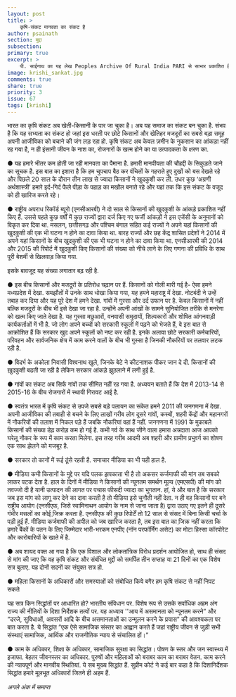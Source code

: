 ```yaml
---
layout: post
title: >
    कृषि-संकट मानवता का संकट है
author: psainath
section: मुद्दा
subsection:
primary: true
excerpt: >
    पी. साईनाथ का यह लेख Peoples Archive Of Rural India PARI से साभार प्रकाशित है, अनुवाद अभिषेक श्रीवास्तव ने किया है. हम सभार दो किस्तों में इसे प्रकाशित कर रहें हैं.
image: krishi_sankat.jpg
comments: true
share: true
priority: 3
issue: 67
tags: [krishi]
---
```


भारत का कृषि संकट अब खेती-किसानी के पार जा चुका है। अब यह समाज का संकट बन चुका है. संभव है कि यह सभ्यता का संकट हो जहां इस धरती पर छोटे किसानों और खेतिहर मजदूरों का सबसे बड़ा समूह अपनी आजीविका को बचाने की जंग लड़ रहा हो. कृषि संकट अब केवल ज़मीन के नुकसान का आंकड़ा नहीं रह गया है, न ही इंसानी जीवन के नाश का, रोजगारों के खत्‍म होने का या उत्पादकता के क्षरण का.

● यह हमारे भीतर कम होती जा रही मानवता का पैमाना है. हमारी मानवीयता की चौहद्दी के सिकुड़ते जाने का सूचक है. इस बात का इशारा है कि हम चुपचाप बैठ कर वंचितों के गहराते हुए दुखों को बस देखते रहे और पिछले 20 साल के दौरान तीन लाख से ज्‍यादा किसानों ने खुदकुशी कर ली. उधर कुछ ‘अग्रणी अर्थशास्त्री’ हमारे इर्द-गिर्द फैले पीड़ा के पहाड़ का मखौल बनाते रहे और यहां तक कि इस संकट के वजूद को ही खारिज करते रहे।

● राष्ट्रीय अपराध रिकॉर्ड ब्‍यूरो (एनसीआरबी) ने दो साल से किसानों की खुदकुशी के आंकड़े प्रकाशित नहीं किए हैं. उससे पहले कुछ वर्षों में कुछ राज्यों द्वारा दर्ज किए गए फर्जी आंकड़ों ने इस एजेंसी के अनुमानों को विकृत कर दिया था. मसलन, छत्तीसगढ़ और पश्चिम बंगाल सहित कई राज्यों ने अपने यहां किसानों की खुदकुशी की एक भी घटना न होने का दावा किया था. बारह राज्यों और छह केंद्र शासित प्रदेशों ने 2014 में अपने यहां किसानों के बीच खुदकुशी की एक भी घटना न होने का दावा किया था. एनसीआरबी की 2014 और 2015 की रिपोर्ट में खुदकुशी किए किसानों की संख्‍या को नीचे लाने के लिए गणना की प्रविधि के साथ पूरी बेशर्मी से खिलवाड़ किया गया.

इसके बावजूद यह संख्या लगातार बढ़ रही है.

● इस बीच किसानों और मजदूरों के प्रतिरोध चढ़ान पर हैं. किसानों को गोली मारी गई है- ऐसा हमने मध्यप्रदेश में देखा. समझौतों में उनके साथ धोखा किया गया, यह हमने महाराष्ट्र में देखा. नोटबंदी ने उन्‍हें तबाह कर दिया और यह पूरे देश में हमने देखा. गांवों में गुस्सा और दर्द उफान पर है. केवल किसानों में नहीं बल्कि मजदूरों के बीच भी इसे देखा जा रहा है. उन्होंने अपनी आंखों के सामने सुनियोजित तरीके से मनरेगा को खत्म किए जाते देखा है. यह गुस्सा मछुआरों, वनवासी समुदायों, शिल्पकारों और शोषित आंगनवाड़ी कार्यकर्ताओं में भी है. जो लोग अपने बच्चों को सरकारी स्कूलों में पढ़ने को भेजते हैं, वे इस बात से आक्रोशित हैं कि सरकार खुद अपने स्कूलों को नष्ट कर रही है. इनके अलावा छोटे सरकारी कर्मचारियों, परिवहन और सार्वजनिक क्षेत्र में काम करने वालों के बीच भी गुस्सा है जिनकी नौकरियों पर तलवार लटक रही है.

● विदर्भ के अकोला निवासी विश्वनाथ खुले, जिनके बेटे ने कीटनाशक पीकर जान दे दी. किसानों की ख़ुदकुशी बढती जा रही है लेकिन सरकार आंकड़े झुठलाने में लगी हुई है.

● गांवों का संकट अब सिर्फ गांवों तक सीमित नहीं रह गया है. अध्ययन बताते हैं कि देश में 2013-14 से 2015-16 के बीच रोजगारों में स्थायी गिरावट आई है.

● स्वतंत्र भारत में कृषि संकट से उपजे सबसे बड़े पलायन का संकेत हमने 2011 की जनगणना में देखा. अपनी आजीविका की तबाही से बचने के लिए लाखों गरीब लोग दूसरे गांवों, कस्बों, शहरी केंद्रों और महानगरों में नौकरियों की तलाश में निकल पड़े हैं जबकि नौकरियां वहां हैं नहीं. जनगणना में 1991 के मुकाबले किसानों की संख्या डेढ़ करोड़ कम हो गई है. कभी गर्व के साथ जीने वाला हमारा अन्नदाता आज आपको घरेलू नौकर के रूप में काम करता मिलेगा. इस तरह गरीब आदमी अब शहरी और ग्रामीण प्रभुवर्ग का शोषण एक साथ झेलने को मजबूर है.

● सरकार तो कानों में रूई ठूंसे रहती है. समाचार मीडिया का भी यही हाल है.

● मीडिया कभी किसानों के मुद्दे पर यदि पलक झपकाता भी है तो अकसर कर्जमाफी की मांग तब सबको लाकर पटक देता है. हाल के दिनों में मीडिया ने किसानों की न्यूनतम समर्थन मूल्य (एमएसपी) की मांग को तवज्जो दी है यानी उत्पादन की लागत पर पचास फीसदी ज्यादा का भुगतान. हां, ये और बात है कि सरकार जब इस मांग को लागू कर देने का दावा करती है तो मीडिया इसे चुनौती नहीं देता. न ही वह किसानों पर बने राष्ट्रीय आयोग (एनसीएफ, जिसे स्वामिनाथन आयोग के नाम से जाना जाता है) द्वारा उठाए गए इतने ही दूसरे गंभीर मसलों का कोई जि़क्र करता है. एनसीएफ की कुछ रिपोर्टें तो 12 साल से संसद में बिना किसी चर्चा के पड़ी हुई हैं. मीडिया कर्जमाफी की अपील को जब खारिज करता है, तब इस बात का जि़क्र नहीं करता कि हमारे बैंकों के पतन के लिए जिम्मेदार भारी-भरकम एनपीए (नॉन परफॉर्मिंग असेट) का मोटा हिस्सा कॉरपोरेट और कारोबारियों के खाते में है.

● अब शायद वक्त आ गया है कि एक विशाल और लोकतांत्रिक विरोध प्रदर्शन आयोजित हो, साथ ही संसद से मांग की जाए कि वह कृषि संकट और संबंधित मुद्दों को समर्पित तीन सप्ताह या 21 दिनों का एक विशेष सत्र बुलाए. यह दोनों सदनों का संयुक्त सत्र हो.

● महिला किसानों के अधिकारों और समस्याओं को संबोधित किये बगैर हम कृषि संकट से नहीं निपट सकते

यह सत्र किन सिद्धांतों पर आधारित हो? भारतीय संविधान पर. विशेष रूप से उसके सर्वाधिक अहम अंग राज्य की नीतियों के दिशा निर्देशक तत्वों पर. यह अध्याय ''आय में असमानता को न्यूनतम करने” और ”दरजे, सुविधाओं, अवसरों आदि के बीच असमानताओं का उन्मूलन करने के प्रयास” की आवश्यकता पर बात करता है. ये सिद्धांत ”एक ऐसे सामाजिक संस्तर का आह्वान करते हैं जहां राष्ट्रीय जीवन से जुड़ी सभी संस्थाएं सामाजिक, आर्थिक और राजनीतिक न्याय से संचालित हों।”

● काम के अधिकार, शिक्षा के अधिकार, सामाजिक सुरक्षा का सिद्धांत। पोषण के स्तर और जन स्वास्थ्य में इजाफा. बेहतर जीवनस्तर का अधिकार. पुरुषों और महिलाओं को बराबर काम का बराबर वेतन. काम करने की न्यायपूर्ण और मानवीय स्थितियां. ये सब मुख्य सिद्धांत हैं. सुप्रीम कोर्ट ने कई बार कहा है कि दिशानिर्देशक सिद्धांत हमारे मूलभूत अधिकारों जितने ही अहम हैं.

*अगले अंक में समाप्त*